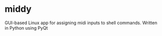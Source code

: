 # middy
GUI-based Linux app for assigning midi inputs to shell commands. Written in Python using PyQt
